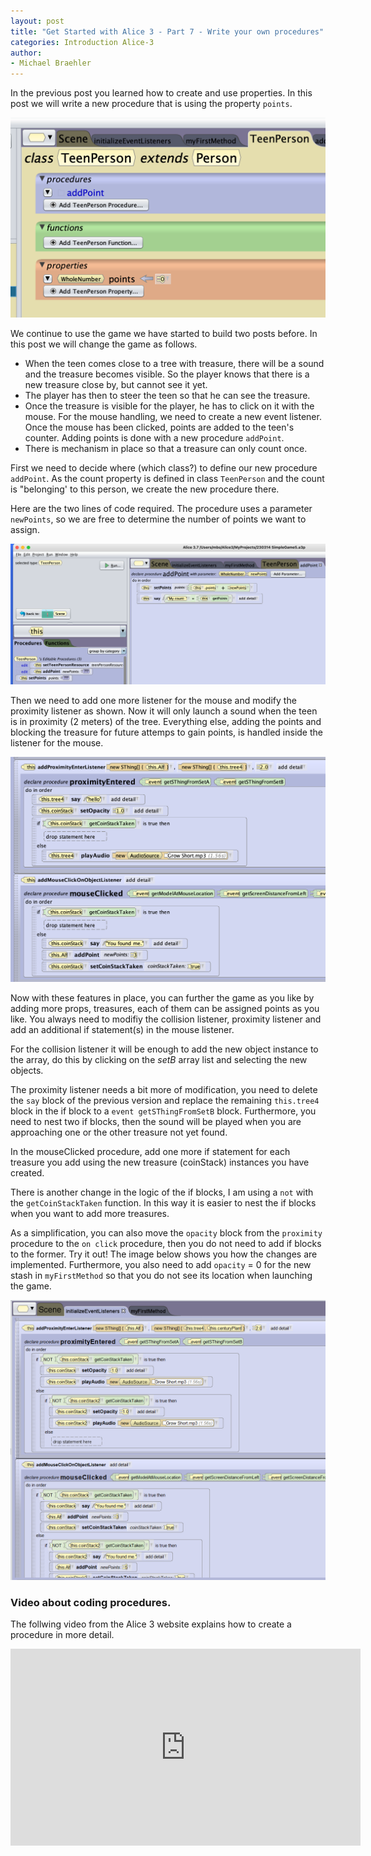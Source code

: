 ```yaml
---
layout: post
title: "Get Started with Alice 3 - Part 7 - Write your own procedures"
categories: Introduction Alice-3
author:
- Michael Braehler
---
```


In the previous post you learned how to create and use properties. In this post we will write a new procedure that is using the property ```points```.

![class view of TeenPerson](/assets/230321_classOverview.png)

We continue to use the game we have started to build two posts before. In this post we will change the game as follows.

- When the teen comes close to a tree with treasure, there will be a sound and the treasure becomes visible. So the player knows that there is a new treasure close by, but cannot see it yet.
- The player has then to steer the teen so that he can see the treasure.
- Once the treasure is visible for the player, he has to click on it with the mouse. For the mouse handling, we need to create a new event listener. Once the mouse has been clicked, points are added to the teen's counter. Adding points is done with a new procedure ```addPoint```.
- There is mechanism in place so that a treasure can only count once.

First we need to decide where (which class?) to define our new procedure ```addPoint```. As the count property is defined in class ```TeenPerson``` and the count is "belonging' to this person, we create the new procedure there.

Here are the two lines of code required. The procedure uses a parameter ```newPoints```, so we are free to determine the number of points we want to assign. 

![procedure addPoint](/assets/230321_Proc_addPoint.png)

Then we need to add one more listener for the mouse and modify the proximity listener as shown. Now it will only launch a sound when the teen is in proximity (2 meters) of the tree. Everything else, adding the points and blocking the treasure for future attemps to gain points, is handled inside the listener for the mouse.

![Modifications for the Listeners](/assets/230321_ListenerModifs.png)

Now with these features in place, you can further the game as you like by adding more props, treasures, each of them can be assigned points as you like. You always need to modifiy the collision listener, proximity listener and add an additional if statement(s) in the mouse listener. 

For the collision listener it will be enough to add the new object instance to the array, do this by clicking on the *setB* array list and selecting the new objects.

The proximity listener needs a bit more of modification, you need to delete the ```say``` block of the previous version and replace the remaining ```this.tree4``` block in the if block to a ```event getSThingFromSetB``` block. Furthermore, you need to nest two if blocks, then the sound will be played when you are approaching one or the other treasure not yet found.

In the mouseClicked procedure, add one more if statement for each treasure you add using the new treasure (coinStack) instances you have created.

There is another change in the logic of the if blocks, I am using a ```not``` with the ```getCoinStackTaken``` function. In this way it is easier to nest the if blocks when you want to add more treasures.

As a simplification, you can also move the ```opacity``` block from the ```proximity``` procedure to the ```on click``` procedure, then you do not need to add if blocks to the former. Try it out! The image below shows you how the changes are implemented. Furthermore, you also need to add ```opacity``` = 0 for the new stash in ```myFirstMethod``` so that you do not see its location when launching the game.

![Game with two stacks of coints](/assets/230321_ModifTwoStacks.png)

### Video about coding procedures.

The follwing video from the Alice 3 website explains how to create a procedure in more detail.

<iframe 
        width="560" height="315" 
        src="https://www.youtube.com/embed/iFvooPaQBoI" 
        title="YouTube video player" 
        frameborder="0" 
        allow="accelerometer; autoplay; clipboard-write; encrypted-media; gyroscope; picture-in-picture; web-share" allowfullscreen>
</iframe>
